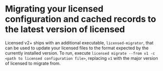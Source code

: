 # Migrating your licensed configuration and cached records to the latest version of licensed

Licensed v2+ ships with an additional executable, `licensed-migrator`, that can be used to update your licensed files to the format expected by the currently installed version.  To run, execute `licensed migrate --from v1 -c <path to licensed configuration file>`, replacing `v1` with the major version of licensed to migrate from.
